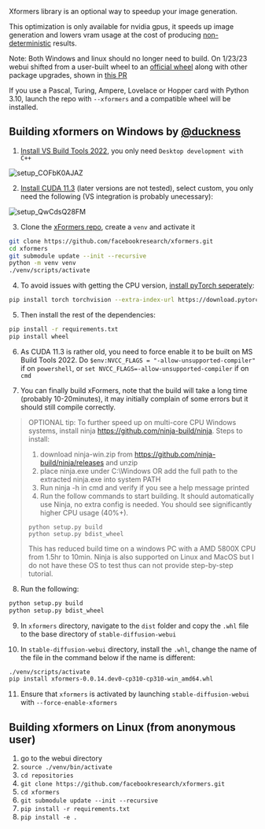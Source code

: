 Xformers library is an optional way to speedup your image generation. 

This optimization is only available for nvidia gpus, it speeds up image generation and lowers vram usage at the cost of producing [non-deterministic](https://github.com/AUTOMATIC1111/stable-diffusion-webui/discussions/2705#discussioncomment-4024378) results.

Note: Both Windows and linux should no longer need to build. On 1/23/23 webui shifted from a user-built wheel to an [official wheel](https://pypi.org/project/xformers/0.0.16rc425/#history) along with other package upgrades, shown in [this PR](https://github.com/AUTOMATIC1111/stable-diffusion-webui/pull/5939/commits/c091cf1b4acd2047644d3571bcbfd81c81b4c3af)

If you use a Pascal, Turing, Ampere, Lovelace or Hopper card with Python 3.10, launch the repo with `--xformers` and a compatible wheel will be installed.

## Building xformers on Windows by [@duckness](https://github.com/duckness)

1. [Install VS Build Tools 2022](https://visualstudio.microsoft.com/downloads/?q=build+tools#build-tools-for-visual-studio-2022), you only need `Desktop development with C++`

![setup_COFbK0AJAZ](https://user-images.githubusercontent.com/6380270/194767872-232136a1-9204-4b16-ae21-3e01f6f526ea.png)

2. [Install CUDA 11.3](https://developer.nvidia.com/cuda-11.3.0-download-archive) (later versions are not tested), select custom, you only need the following (VS integration is probably unecessary):

![setup_QwCdsQ28FM](https://user-images.githubusercontent.com/6380270/194767963-6df7ce14-e6eb-4718-8e93-a11abf172f14.png)

3. Clone the [xFormers repo](https://github.com/facebookresearch/xformers), create a `venv` and activate it

```sh
git clone https://github.com/facebookresearch/xformers.git
cd xformers
git submodule update --init --recursive
python -m venv venv
./venv/scripts/activate
```

4. To avoid issues with getting the CPU version, [install pyTorch seperately](https://pytorch.org/get-started/locally/):

```sh
pip install torch torchvision --extra-index-url https://download.pytorch.org/whl/cu113
```

5. Then install the rest of the dependencies:

```sh
pip install -r requirements.txt
pip install wheel
```

6. As CUDA 11.3 is rather old, you need to force enable it to be built on MS Build Tools 2022. Do `$env:NVCC_FLAGS = "-allow-unsupported-compiler"` if on `powershell`, or `set NVCC_FLAGS=-allow-unsupported-compiler` if on `cmd`


7. You can finally build xFormers, note that the build will take a long time (probably 10-20minutes), it may initially complain of some errors but it should still compile correctly. 

> OPTIONAL tip: To further speed up on multi-core CPU Windows systems, install ninja https://github.com/ninja-build/ninja.
> Steps to install:
> 1. download ninja-win.zip from https://github.com/ninja-build/ninja/releases and unzip
> 2. place ninja.exe under C:\Windows OR add the full path to the extracted ninja.exe into system PATH
> 3. Run ninja -h in cmd and verify if you see a help message printed
> 4. Run the follow commands to start building. It should automatically use Ninja, no extra config is needed. You should see significantly higher CPU usage (40%+).
> ```
> python setup.py build
> python setup.py bdist_wheel
> ```
> This has reduced build time on a windows PC with a AMD 5800X CPU from 1.5hr to 10min.
> Ninja is also supported on Linux and MacOS but I do not have these OS to test thus can not provide step-by-step tutorial.



8. Run the following:
 ```sh
python setup.py build
python setup.py bdist_wheel
```

9. In `xformers` directory, navigate to the `dist` folder and copy the `.whl` file to the base directory of `stable-diffusion-webui`

10. In `stable-diffusion-webui` directory, install the `.whl`, change the name of the file in the command below if the name is different:

```sh
./venv/scripts/activate
pip install xformers-0.0.14.dev0-cp310-cp310-win_amd64.whl
```

11. Ensure that `xformers` is activated by launching `stable-diffusion-webui` with `--force-enable-xformers`

## Building xformers on Linux (from anonymous user)

1. go to the webui directory
2. `source ./venv/bin/activate`
3. `cd repositories`
3. `git clone https://github.com/facebookresearch/xformers.git`
4. `cd xformers`
5. `git submodule update --init --recursive`
6. `pip install -r requirements.txt`
7. `pip install -e .`
